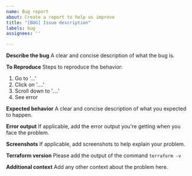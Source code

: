 ```yaml
---
name: Bug report
about: Create a report to help us improve
title: "[BUG] Issue description"
labels: bug
assignees: ''

---
```


**Describe the bug**
A clear and concise description of what the bug is.

**To Reproduce**
Steps to reproduce the behavior:
1. Go to '...'
2. Click on '....'
3. Scroll down to '....'
4. See error

**Expected behavior**
A clear and concise description of what you expected to happen.

**Error output**
If applicable, add the error output you're getting when you face the problem.

**Screenshots**
If applicable, add screenshots to help explain your problem.

**Terraform version**
Please add the output of the command `terraform -v`


**Additional context**
Add any other context about the problem here.
